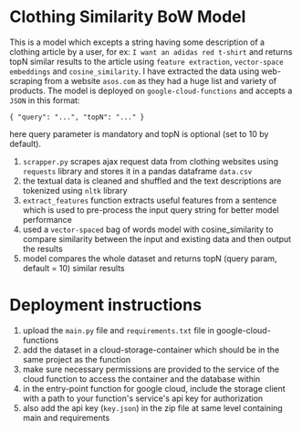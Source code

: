 # Clothing Similarity BoW Model

This is a model which excepts a string having some description of a clothing article by a user, for ex: `I want an adidas red t-shirt` and returns topN similar results to the article using `feature extraction`, `vector-space embeddings` and `cosine_similarity`. I have extracted the data using web-scraping from a website `asos.com` as they had a huge list and variety of products. The model is deployed on `google-cloud-functions` and accepts a `JSON` in this format:

`{
    "query": "...",
    "topN": "..."
 }`
 
 here query parameter is mandatory and topN is optional (set to 10 by default).

1. `scrapper.py` scrapes ajax request data from clothing websites using `requests` library and stores it in a pandas dataframe `data.csv`
2. the textual data is cleaned and shuffled and the text descriptions are tokenized using `nltk` library
3. `extract_features` function extracts useful features from a sentence which is used to pre-process the input query string for better model performance
4. used a `vector-spaced` bag of words model with cosine_similarity to compare similarity between the input and existing data and then output the results
5. model compares the whole dataset and returns topN (query param, default = 10) similar results

# Deployment instructions

1. upload the `main.py` file and `requirements.txt` file in google-cloud-functions
2. add the dataset in a cloud-storage-container which should be in the same project as the function
3. make sure necessary permissions are provided to the service of the cloud function to access the container and the database within
4. in the entry-point function for google cloud, include the storage client with a path to your function's service's api key for authorization
5. also add the api key (`key.json`) in the zip file at same level containing main and requirements
